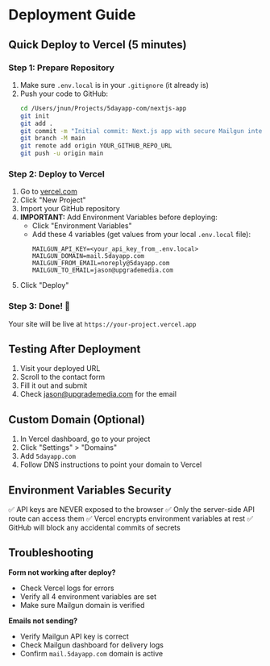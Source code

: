 # Deployment Guide

## Quick Deploy to Vercel (5 minutes)

### Step 1: Prepare Repository

1. Make sure `.env.local` is in your `.gitignore` (it already is)
2. Push your code to GitHub:
   ```bash
   cd /Users/jnun/Projects/5dayapp-com/nextjs-app
   git init
   git add .
   git commit -m "Initial commit: Next.js app with secure Mailgun integration"
   git branch -M main
   git remote add origin YOUR_GITHUB_REPO_URL
   git push -u origin main
   ```

### Step 2: Deploy to Vercel

1. Go to [vercel.com](https://vercel.com)
2. Click "New Project"
3. Import your GitHub repository
4. **IMPORTANT:** Add Environment Variables before deploying:
   - Click "Environment Variables"
   - Add these 4 variables (get values from your local `.env.local` file):
     ```
     MAILGUN_API_KEY=<your_api_key_from_.env.local>
     MAILGUN_DOMAIN=mail.5dayapp.com
     MAILGUN_FROM_EMAIL=noreply@5dayapp.com
     MAILGUN_TO_EMAIL=jason@upgrademedia.com
     ```
5. Click "Deploy"

### Step 3: Done! 🎉

Your site will be live at `https://your-project.vercel.app`

## Testing After Deployment

1. Visit your deployed URL
2. Scroll to the contact form
3. Fill it out and submit
4. Check jason@upgrademedia.com for the email

## Custom Domain (Optional)

1. In Vercel dashboard, go to your project
2. Click "Settings" > "Domains"
3. Add `5dayapp.com`
4. Follow DNS instructions to point your domain to Vercel

## Environment Variables Security

✅ API keys are NEVER exposed to the browser
✅ Only the server-side API route can access them
✅ Vercel encrypts environment variables at rest
✅ GitHub will block any accidental commits of secrets

## Troubleshooting

**Form not working after deploy?**
- Check Vercel logs for errors
- Verify all 4 environment variables are set
- Make sure Mailgun domain is verified

**Emails not sending?**
- Verify Mailgun API key is correct
- Check Mailgun dashboard for delivery logs
- Confirm `mail.5dayapp.com` domain is active

